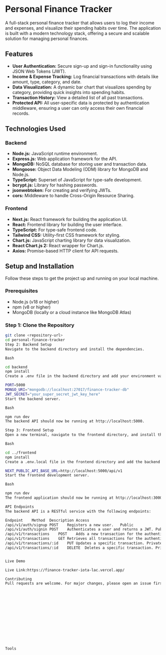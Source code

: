 # Personal Finance Tracker

A full-stack personal finance tracker that allows users to log their income and expenses, and visualize their spending habits over time. The application is built with a modern technology stack, offering a secure and scalable solution for managing personal finances.

## Features

* **User Authentication:** Secure sign-up and sign-in functionality using JSON Web Tokens (JWT).
* **Income & Expense Tracking:** Log financial transactions with details like amount, type, category, and date.
* **Data Visualization:** A dynamic bar chart that visualizes spending by category, providing quick insights into spending habits.
* **Transaction History:** View a detailed list of all past transactions.
* **Protected API:** All user-specific data is protected by authentication middleware, ensuring a user can only access their own financial records.

## Technologies Used

### Backend
* **Node.js:** JavaScript runtime environment.
* **Express.js:** Web application framework for the API.
* **MongoDB:** NoSQL database for storing user and transaction data.
* **Mongoose:** Object Data Modeling (ODM) library for MongoDB and Node.js.
* **TypeScript:** Superset of JavaScript for type-safe development.
* **bcrypt.js:** Library for hashing passwords.
* **jsonwebtoken:** For creating and verifying JWTs.
* **cors:** Middleware to handle Cross-Origin Resource Sharing.

### Frontend
* **Next.js:** React framework for building the application UI.
* **React:** Frontend library for building the user interface.
* **TypeScript:** For type-safe frontend code.
* **Tailwind CSS:** Utility-first CSS framework for styling.
* **Chart.js:** JavaScript charting library for data visualization.
* **React Chart.js 2:** React wrapper for Chart.js.
* **Axios:** Promise-based HTTP client for API requests.

## Setup and Installation

Follow these steps to get the project up and running on your local machine.

### Prerequisites
* Node.js (v18 or higher)
* npm (v8 or higher)
* MongoDB (locally or a cloud instance like MongoDB Atlas)

### Step 1: Clone the Repository

```bash
git clone <repository-url>
cd personal-finance-tracker
Step 2: Backend Setup
Navigate to the backend directory and install the dependencies.

Bash

cd backend
npm install
Create a .env file in the backend directory and add your environment variables.

PORT=5000
MONGO_URI="mongodb://localhost:27017/finance-tracker-db"
JWT_SECRET="your_super_secret_jwt_key_here"
Start the backend server.

Bash

npm run dev
The backend API should now be running at http://localhost:5000.

Step 3: Frontend Setup
Open a new terminal, navigate to the frontend directory, and install the dependencies.

Bash

cd ../frontend
npm install
Create a .env.local file in the frontend directory and add the backend API URL.

NEXT_PUBLIC_API_BASE_URL=http://localhost:5000/api/v1
Start the frontend development server.

Bash

npm run dev
The frontend application should now be running at http://localhost:3000.

API Endpoints
The backend API is a RESTful service with the following endpoints:

Endpoint	Method	Description	Access
/api/v1/auth/signup	POST	Registers a new user.	Public
/api/v1/auth/signin	POST	Authenticates a user and returns a JWT.	Public
/api/v1/transactions	POST	Adds a new transaction for the authenticated user.	Private
/api/v1/transactions	GET	Retrieves all transactions for the authenticated user.	Private
/api/v1/transactions/:id	PUT	Updates a specific transaction.	Private
/api/v1/transactions/:id	DELETE	Deletes a specific transaction.	Private


Live Demo

Live Link:https://finance-tracker-iota-lac.vercel.app/

Contributing
Pull requests are welcome. For major changes, please open an issue first to discuss what you would like to change.














Tools



